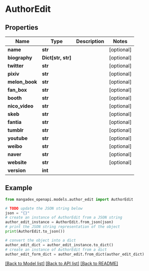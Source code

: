 # AuthorEdit


## Properties

Name | Type | Description | Notes
------------ | ------------- | ------------- | -------------
**name** | **str** |  | [optional] 
**biography** | **Dict[str, str]** |  | [optional] 
**twitter** | **str** |  | [optional] 
**pixiv** | **str** |  | [optional] 
**melon_book** | **str** |  | [optional] 
**fan_box** | **str** |  | [optional] 
**booth** | **str** |  | [optional] 
**nico_video** | **str** |  | [optional] 
**skeb** | **str** |  | [optional] 
**fantia** | **str** |  | [optional] 
**tumblr** | **str** |  | [optional] 
**youtube** | **str** |  | [optional] 
**weibo** | **str** |  | [optional] 
**naver** | **str** |  | [optional] 
**website** | **str** |  | [optional] 
**version** | **int** |  | 

## Example

```python
from mangadex_openapi.models.author_edit import AuthorEdit

# TODO update the JSON string below
json = "{}"
# create an instance of AuthorEdit from a JSON string
author_edit_instance = AuthorEdit.from_json(json)
# print the JSON string representation of the object
print(AuthorEdit.to_json())

# convert the object into a dict
author_edit_dict = author_edit_instance.to_dict()
# create an instance of AuthorEdit from a dict
author_edit_form_dict = author_edit.from_dict(author_edit_dict)
```
[[Back to Model list]](../README.md#documentation-for-models) [[Back to API list]](../README.md#documentation-for-api-endpoints) [[Back to README]](../README.md)


